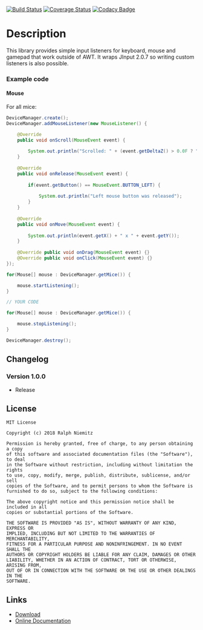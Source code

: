 [![Build Status](https://travis-ci.org/RalleYTN/SimpleInput.svg?branch=master)](https://travis-ci.org/RalleYTN/SimpleInput)
[![Coverage Status](https://coveralls.io/repos/github/RalleYTN/SimpleInput/badge.svg?branch=master)](https://coveralls.io/github/RalleYTN/SimpleInput?branch=master)
[![Codacy Badge](https://api.codacy.com/project/badge/Grade/a133cfa2a84d47b3b6f1ab7b71995999)](https://www.codacy.com/app/ralph.niemitz/SimpleInput?utm_source=github.com&amp;utm_medium=referral&amp;utm_content=RalleYTN/SimpleInput&amp;utm_campaign=Badge_Grade)

# Description

This library provides simple input listeners for keyboard, mouse and gamepad that work outside of AWT.
It wraps JInput 2.0.7 so writing custom listeners is also possible.

### Example code

#### Mouse

For all mice:

```java
DeviceManager.create();
DeviceManager.addMouseListener(new MouseListener() {

	@Override
	public void onScroll(MouseEvent event) {
		
		System.out.println("Scrolled: " + (event.getDeltaZ() > 0.0F ? "Up" : "Down"));
	}
	
	@Override
	public void onRelease(MouseEvent event) {
		
		if(event.getButton() == MouseEvent.BUTTON_LEFT) {
		
			System.out.println("Left mouse button was released");
		}
	}
	
	@Override
	public void onMove(MouseEvent event) {
		
		System.out.println(event.getX() + " x " + event.getY());
	}
	
	@Override public void onDrag(MouseEvent event) {}
	@Override public void onClick(MouseEvent event) {}
});

for(Mouse[] mouse : DeviceManager.getMice()) {

	mouse.startListening();
}

// YOUR CODE

for(Mouse[] mouse : DeviceManager.getMice()) {

	mouse.stopListening();
}

DeviceManager.destroy();
```

## Changelog

### Version 1.0.0

- Release

## License

```
MIT License

Copyright (c) 2018 Ralph Niemitz

Permission is hereby granted, free of charge, to any person obtaining a copy
of this software and associated documentation files (the "Software"), to deal
in the Software without restriction, including without limitation the rights
to use, copy, modify, merge, publish, distribute, sublicense, and/or sell
copies of the Software, and to permit persons to whom the Software is
furnished to do so, subject to the following conditions:

The above copyright notice and this permission notice shall be included in all
copies or substantial portions of the Software.

THE SOFTWARE IS PROVIDED "AS IS", WITHOUT WARRANTY OF ANY KIND, EXPRESS OR
IMPLIED, INCLUDING BUT NOT LIMITED TO THE WARRANTIES OF MERCHANTABILITY,
FITNESS FOR A PARTICULAR PURPOSE AND NONINFRINGEMENT. IN NO EVENT SHALL THE
AUTHORS OR COPYRIGHT HOLDERS BE LIABLE FOR ANY CLAIM, DAMAGES OR OTHER
LIABILITY, WHETHER IN AN ACTION OF CONTRACT, TORT OR OTHERWISE, ARISING FROM,
OUT OF OR IN CONNECTION WITH THE SOFTWARE OR THE USE OR OTHER DEALINGS IN THE
SOFTWARE.
```

## Links

- [Download](https://github.com/RalleYTN/SimpleInput/releases)
- [Online Documentation](https://ralleytn.github.io/SimpleInput/)